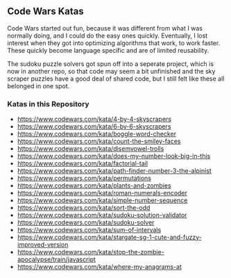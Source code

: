 ## Code Wars Katas

Code Wars started out fun, because it was different from what I was normally doing, and I could do the easy ones quickly.  Eventually, I lost interest when they got into optimizing algorithms that work, to work faster.  These quickly become language specific and are of limited reusability.

The sudoku puzzle solvers got spun off into a seperate project, which is now in another repo, so that code may seem a bit unfinished and the sky scraper puzzles have a good deal of shared code, but I still felt like these all belonged in one spot.

### Katas in this Repository

 - https://www.codewars.com/kata/4-by-4-skyscrapers
 - https://www.codewars.com/kata/6-by-6-skyscrapers
 - https://www.codewars.com/kata/boggle-word-checker
 - https://www.codewars.com/kata/count-the-smiley-faces
 - https://www.codewars.com/kata/disemvowel-trolls
 - https://www.codewars.com/kata/does-my-number-look-big-in-this
 - https://www.codewars.com/kata/factorial-tail
 - https://www.codewars.com/kata/path-finder-number-3-the-alpinist
 - https://www.codewars.com/kata/permutations
 - https://www.codewars.com/kata/plants-and-zombies
 - https://www.codewars.com/kata/roman-numerals-encoder
 - https://www.codewars.com/kata/simple-number-sequence
 - https://www.codewars.com/kata/sort-the-odd
 - https://www.codewars.com/kata/sudoku-solution-validator
 - https://www.codewars.com/kata/sudoku-solver
 - https://www.codewars.com/kata/sum-of-intervals
 - https://www.codewars.com/kata/stargate-sg-1-cute-and-fuzzy-improved-version
 - https://www.codewars.com/kata/stop-the-zombie-apocalypse/train/javascript
 - https://www.codewars.com/kata/where-my-anagrams-at